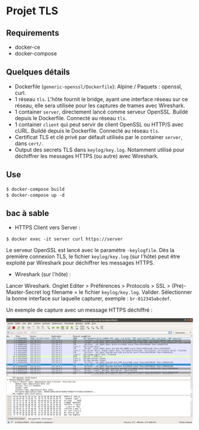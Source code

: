 # Projet TLS

## Requirements

- docker-ce
- docker-compose

## Quelques détails

- Dockerfile (`generic-openssl/Dockerfile`): Alpine / Paquets : openssl, curl.
- 1 réseau `tls`. L'hôte fournit le bridge, ayant une interface réseau sur ce réseau, elle sera utilisée pour les captures de trames avec Wireshark.
- 1 container `server`, directement lancé comme serveur OpenSSL. Buildé depuis le Dockerfile. Connecté au réseau `tls`.
- 1 container `client` qui peut servir de client OpenSSL ou HTTP/S avec cURL. Buildé depuis le Dockerfile. Connecté au réseau `tls`.
- Certificat TLS et clé privé par défault utilisés par le container `server`, dans `cert/`.
- Output des secrets TLS dans `keylog/key.log`. Notamment utilisé pour déchiffrer les messages HTTPS (ou autre) avec Wireshark.

## Use

```
$ docker-compose build
$ docker-compose up -d
```

## bac à sable

- HTTPS Client vers Server :

```
$ docker exec -it server curl https://server
```

Le serveur OpenSSL est lancé avec le paramètre `-keylogfile`. Dès la première connexion TLS, le fichier `keylog/key.log` (sur l'hôte) peut être exploité par Wireshark pour déchiffrer les messages HTTPS.

- Wireshark (sur l'hôte) :

Lancer Wireshark. Onglet Editer > Préférences > Protocols > SSL > (Pre)-Master-Secret log filename = le fichier `keylog/key.log`. Valider. Sélectionner la bonne interface sur laquelle capturer, exemple : `br-012345abcdef`.

Un exemple de capture avec un message HTTPS déchiffré :

![HTTPS déchiffré](img/wireshark_https_dechiffre.png)
